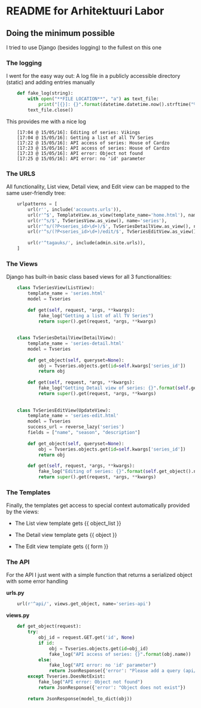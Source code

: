 # README for Arhitektuuri Labor 

## Doing the minimum possible

I tried to use Django (besides logging) to the fullest on this one

### The logging

I went for the easy way out: A log file in a publicly accessible directory (static) and adding entries manually

```python
    def fake_log(string):
        with open("**FILE LOCATION**", "a") as text_file:
            print("[{}]: {}".format(datetime.datetime.now().strftime("%H:%M @ %d/%m/%y"), string), file=text_file)
        text_file.close()
```

This provides me with a nice log

```
    [17:04 @ 15/05/16]: Editing of series: Vikings
    [17:04 @ 15/05/16]: Getting a list of all TV Series
    [17:22 @ 15/05/16]: API access of series: House of Cardzo
    [17:23 @ 15/05/16]: API access of series: House of Cardzo
    [17:23 @ 15/05/16]: API error: Object not found
    [17:25 @ 15/05/16]: API error: no 'id' parameter
```

### The URLS

All functionality, List view, Detail view, and Edit view can be mapped to the same user-friendly tree:

```python
    urlpatterns = [
        url(r'', include('accounts.urls')),
        url(r'^$', TemplateView.as_view(template_name='home.html'), name='home'),
        url(r'^s/$', TvSeriesView.as_view(), name='series'),
        url(r'^s/(?P<series_id>\d+)/$', TvSeriesDetailView.as_view(), name='series-detail'),
        url(r'^s/(?P<series_id>\d+)/edit/$', TvSeriesEditView.as_view(), name='series-edit'),
    
        url(r'^tagauks/', include(admin.site.urls)),
    ]
```
  
### The Views

Django has built-in basic class based views for all 3 functionalities:

```python
    class TvSeriesView(ListView):
        template_name = 'series.html'
        model = Tvseries
    
        def get(self, request, *args, **kwargs):
            fake_log("Getting a list of all TV Series")
            return super().get(request, *args, **kwargs)
    
    
    class TvSeriesDetailView(DetailView):
        template_name = 'series-detail.html'
        model = Tvseries
    
        def get_object(self, queryset=None):
            obj = Tvseries.objects.get(id=self.kwargs['series_id'])
            return obj
    
        def get(self, request, *args, **kwargs):
            fake_log("Getting Detail view of series: {}".format(self.get_object().name))
            return super().get(request, *args, **kwargs)
    
    
    class TvSeriesEditView(UpdateView):
        template_name = 'series-edit.html'
        model = Tvseries
        success_url = reverse_lazy('series')
        fields = ["name", "season", "description"]
    
        def get_object(self, queryset=None):
            obj = Tvseries.objects.get(id=self.kwargs['series_id'])
            return obj
    
        def get(self, request, *args, **kwargs):
            fake_log("Editing of series: {}".format(self.get_object().name))
            return super().get(request, *args, **kwargs)
```

### The Templates

Finally, the templates get access to special context automatically provided by the views:

- The List view template gets {{ object_list }}

- The Detail view template gets {{ object }}

- The Edit view template gets {{ form }}

### The API

For the API I just went with a simple function that returns a serialized object with some error handling

**urls.py**

```python
    url(r'^api/', views.get_object, name='series-api')
```

**views.py**

```python
    def get_object(request):
        try:
            obj_id = request.GET.get('id', None)
            if id:
                obj = Tvseries.objects.get(id=obj_id)
                fake_log("API access of series: {}".format(obj.name))
            else:
                fake_log("API error: no 'id' parameter")
                return JsonResponse({'error': "Please add a query (api/?id=xxx)"})
        except Tvseries.DoesNotExist:
            fake_log("API error: Object not found")
            return JsonResponse({'error': "Object does not exist"})
    
        return JsonResponse(model_to_dict(obj))
```




